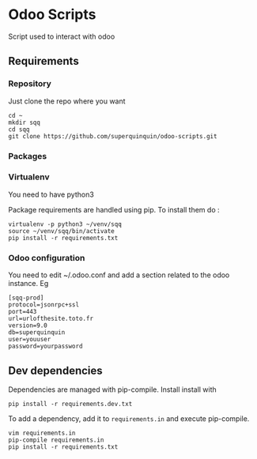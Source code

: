 Odoo Scripts
==========================

Script used to interact with odoo
## Requirements

### Repository
Just clone the repo where you want

```shell
cd ~
mkdir sqq
cd sqq
git clone https://github.com/superquinquin/odoo-scripts.git 
```

### Packages

### Virtualenv
You need to have python3

Package requirements are handled using pip. To install them do :

```shell
virtualenv -p python3 ~/venv/sqq
source ~/venv/sqq/bin/activate
pip install -r requirements.txt
```

### Odoo configuration
You need to edit ~/.odoo.conf and add a section related to the odoo instance.
Eg

```shell
[sqq-prod]
protocol=jsonrpc+ssl
port=443
url=urlofthesite.toto.fr
version=9.0
db=superquinquin
user=youuser
password=yourpassword
```

## Dev dependencies
Dependencies are managed with pip-compile. Install install with 
```shell
pip install -r requirements.dev.txt
```
To add a dependency, add it to `requirements.in` and execute pip-compile.
```
vim requirements.in
pip-compile requirements.in
pip install -r requirements.txt
```
